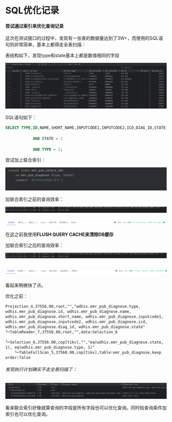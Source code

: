 # SQL优化记录

#### 尝试通过索引来优化查询记录

这次在测试接口的过程中，发现有一张表的数据量达到了3W+，而使用的SQL语句则非常简单，基本上都得走全表扫描：

表结构如下，发现type和state基本上都是数值相同的字段

![1730452413232](image/SQL优化/1730452413232.png)

SQL语句如下：

```sql
SELECT TYPE,ID,NAME,SHORT_NAME,INPUTCODE1,INPUTCODE2,ICD,DIAG_ID,STATE FROM EMR_PUB_DIAGNOSE WHERE STATE != 2

            AND STATE = 1

            AND TYPE = 2;
```

尝试加上联合索引：

![1730452601937](image/SQL优化/1730452601937.png)

加联合索引之前的查询效率：

![1730452490030](image/SQL优化/1730452490030.png)

![1730452293648](image/SQL优化/1730452293648.png)

在这之前我使用**FLUSH QUERY CACHE来清除DB缓存**

加联合索引之后的查询效率：

![1730452180060](image/SQL优化/1730452180060.png)

![1730452200596](image/SQL优化/1730452200596.png)

看起来稍微快了点。

优化之前：

```
Projection_4,37556.00,root,"","wdhis.emr_pub_diagnose.type, wdhis.emr_pub_diagnose.id, wdhis.emr_pub_diagnose.name, wdhis.emr_pub_diagnose.short_name, wdhis.emr_pub_diagnose.inputcode1, wdhis.emr_pub_diagnose.inputcode2, wdhis.emr_pub_diagnose.icd, wdhis.emr_pub_diagnose.diag_id, wdhis.emr_pub_diagnose.state"
└─TableReader_7,37556.00,root,"",data:Selection_6
  └─Selection_6,37556.00,cop[tikv],"","eq(wdhis.emr_pub_diagnose.state, 1), eq(wdhis.emr_pub_diagnose.type, 1)"
    └─TableFullScan_5,37560.00,cop[tikv],table:emr_pub_diagnose,keep order:false
```

###### 发现执行计划确实不走全表扫描了：

![1730453088615](image/SQL优化/1730453088615.png)

看来联合索引好像就算查询的字段是所有字段也可以优化查询。同时给查询条件加索引也可以优化查询。
